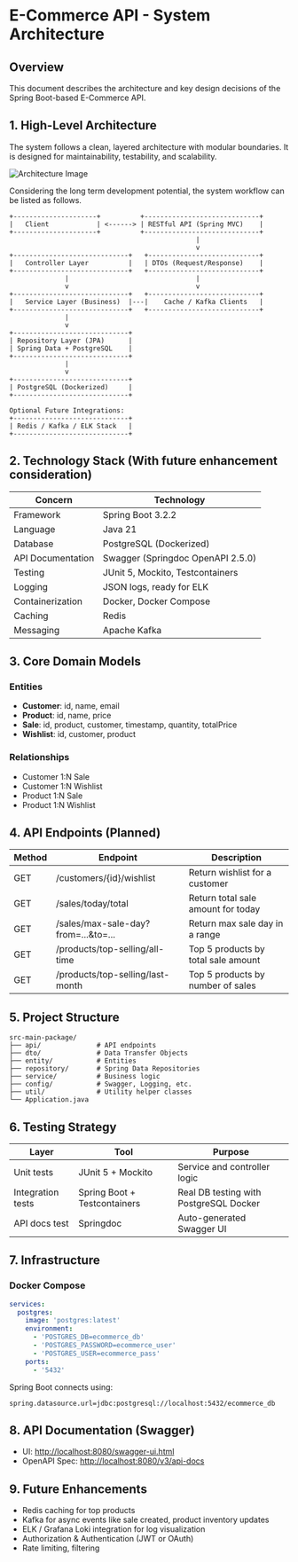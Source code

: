 # E-Commerce API - System Architecture

## Overview

This document describes the architecture and key design decisions of the Spring Boot-based E-Commerce API.

## 1. High-Level Architecture

The system follows a clean, layered architecture with modular boundaries. It is designed for maintainability, testability, and scalability.


![Architecture Image](wsd.jpg)

Considering the long term development potential, the system workflow can be listed as follows.

```
+---------------------+          +-----------------------------+
|   Client            | <------> | RESTful API (Spring MVC)    |
+---------------------+          +-----------------------------+
                                               |
                                               v
+-----------------------------+   +----------------------------+
|   Controller Layer          |   | DTOs (Request/Response)    |
+-----------------------------+   +----------------------------+
              |                                |
              v                                v
+-----------------------------+   +----------------------------+
|   Service Layer (Business)  |---|    Cache / Kafka Clients   |
+-----------------------------+   +----------------------------+
              |
              v
+-----------------------------+
| Repository Layer (JPA)      |
| Spring Data + PostgreSQL    |
+-----------------------------+
              |
              v
+-----------------------------+
| PostgreSQL (Dockerized)     |
+-----------------------------+

Optional Future Integrations:
+-----------------------------+
| Redis / Kafka / ELK Stack   |
+-----------------------------+
```

## 2. Technology Stack (With future enhancement consideration)

| Concern           | Technology                        |
|-------------------|-----------------------------------|
| Framework         | Spring Boot 3.2.2                 |
| Language          | Java 21                           |
| Database          | PostgreSQL (Dockerized)           |
| API Documentation | Swagger (Springdoc OpenAPI 2.5.0) |
| Testing           | JUnit 5, Mockito, Testcontainers  |
| Logging           | JSON logs, ready for ELK          |
| Containerization  | Docker, Docker Compose            |
| Caching           | Redis                             |
| Messaging         | Apache Kafka                      |

## 3. Core Domain Models

### Entities

* **Customer**: id, name, email
* **Product**: id, name, price
* **Sale**: id, product, customer, timestamp, quantity, totalPrice
* **Wishlist**: id, customer, product

### Relationships

* Customer 1\:N Sale
* Customer 1\:N Wishlist
* Product 1\:N Sale
* Product 1\:N Wishlist

## 4. API Endpoints (Planned)

| Method | Endpoint                             | Description                         |
| ------ |--------------------------------------| ----------------------------------- |
| GET    | /customers/{id}/wishlist             | Return wishlist for a customer      |
| GET    | /sales/today/total                   | Return total sale amount for today  |
| GET    | /sales/max-sale-day?from=...\&to=... | Return max sale day in a range      |
| GET    | /products/top-selling/all-time       | Top 5 products by total sale amount |
| GET    | /products/top-selling/last-month     | Top 5 products by number of sales   |

## 5. Project Structure

```
src-main-package/
├── api/              # API endpoints
├── dto/              # Data Transfer Objects
├── entity/           # Entities
├── repository/       # Spring Data Repositories
├── service/          # Business logic
├── config/           # Swagger, Logging, etc.
├── util/             # Utility helper classes
└── Application.java
```

## 6. Testing Strategy

| Layer             | Tool                         | Purpose                                |
| ----------------- | ---------------------------- | -------------------------------------- |
| Unit tests        | JUnit 5 + Mockito            | Service and controller logic           |
| Integration tests | Spring Boot + Testcontainers | Real DB testing with PostgreSQL Docker |
| API docs test     | Springdoc                    | Auto-generated Swagger UI              |

## 7. Infrastructure

### Docker Compose

```yaml
services:
  postgres:
    image: 'postgres:latest'
    environment:
      - 'POSTGRES_DB=ecommerce_db'
      - 'POSTGRES_PASSWORD=ecommerce_user'
      - 'POSTGRES_USER=ecommerce_pass'
    ports:
      - '5432'
```

Spring Boot connects using:

```
spring.datasource.url=jdbc:postgresql://localhost:5432/ecommerce_db
```

## 8. API Documentation (Swagger)

* UI: [http://localhost:8080/swagger-ui.html](http://localhost:8080/swagger-ui.html)
* OpenAPI Spec: [http://localhost:8080/v3/api-docs](http://localhost:8080/v3/api-docs)

## 9. Future Enhancements

* Redis caching for top products
* Kafka for async events like sale created, product inventory updates
* ELK / Grafana Loki integration for log visualization
* Authorization & Authentication (JWT or OAuth)
* Rate limiting, filtering

